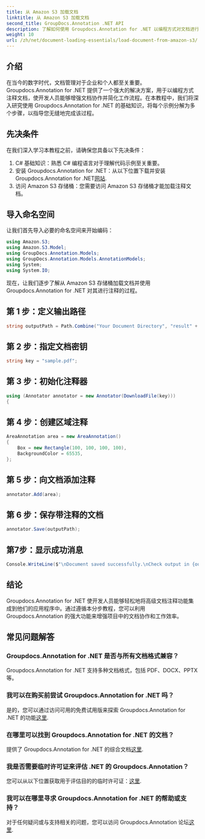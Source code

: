 ```yaml
---
title: 从 Amazon S3 加载文档
linktitle: 从 Amazon S3 加载文档
second_title: GroupDocs.Annotation .NET API
description: 了解如何使用 Groupdocs.Annotation for .NET 以编程方式对文档进行注释。无缝集成的分步教程。
weight: 10
url: /zh/net/document-loading-essentials/load-document-from-amazon-s3/
---
```

## 介绍
在当今的数字时代，文档管理对于企业和个人都至关重要。 Groupdocs.Annotation for .NET 提供了一个强大的解决方案，用于以编程方式注释文档，使开发人员能够增强文档协作并简化工作流程。在本教程中，我们将深入研究使用 Groupdocs.Annotation for .NET 的基础知识，将每个示例分解为多个步骤，以指导您无缝地完成该过程。
## 先决条件
在我们深入学习本教程之前，请确保您具备以下先决条件：
1. C# 基础知识：熟悉 C# 编程语言对于理解代码示例至关重要。
2. 安装 Groupdocs.Annotation for .NET：从以下位置下载并安装 Groupdocs.Annotation for .NET[网站](https://releases.groupdocs.com/annotation/net/).
3. 访问 Amazon S3 存储桶：您需要访问 Amazon S3 存储桶才能加载注释文档。

## 导入命名空间
让我们首先导入必要的命名空间来开始编码：

```csharp
using Amazon.S3;
using Amazon.S3.Model;
using GroupDocs.Annotation.Models;
using GroupDocs.Annotation.Models.AnnotationModels;
using System;
using System.IO;
```


现在，让我们逐步了解从 Amazon S3 存储桶加载文档并使用 Groupdocs.Annotation for .NET 对其进行注释的过程。
## 第 1 步：定义输出路径
```csharp
string outputPath = Path.Combine("Your Document Directory", "result" + Path.GetExtension("input.pdf"));
```
## 第 2 步：指定文档密钥
```csharp
string key = "sample.pdf";
```
## 第 3 步：初始化注释器
```csharp
using (Annotator annotator = new Annotator(DownloadFile(key)))
{
```
## 第 4 步：创建区域注释
```csharp
AreaAnnotation area = new AreaAnnotation()
{
    Box = new Rectangle(100, 100, 100, 100),
    BackgroundColor = 65535,
};
```
## 第 5 步：向文档添加注释
```csharp
annotator.Add(area);
```
## 第 6 步：保存带注释的文档
```csharp
annotator.Save(outputPath);
```
## 第7步：显示成功消息
```csharp
Console.WriteLine($"\nDocument saved successfully.\nCheck output in {outputPath}.");
```

## 结论
Groupdocs.Annotation for .NET 使开发人员能够轻松地将高级文档注释功能集成到他们的应用程序中。通过遵循本分步教程，您可以利用 Groupdocs.Annotation 的强大功能来增强项目中的文档协作和工作效率。
## 常见问题解答
### Groupdocs.Annotation for .NET 是否与所有文档格式兼容？
Groupdocs.Annotation for .NET 支持多种文档格式，包括 PDF、DOCX、PPTX 等。
### 我可以在购买前尝试 Groupdocs.Annotation for .NET 吗？
是的，您可以通过访问可用的免费试用版来探索 Groupdocs.Annotation for .NET 的功能[这里](https://releases.groupdocs.com/).
### 在哪里可以找到 Groupdocs.Annotation for .NET 的文档？
提供了 Groupdocs.Annotation for .NET 的综合文档[这里](https://tutorials.groupdocs.com/annotation/net/).
### 我是否需要临时许可证来评估 .NET 的 Groupdocs.Annotation？
您可以从以下位置获取用于评估目的的临时许可证：[这里](https://purchase.groupdocs.com/temporary-license/).
### 我可以在哪里寻求 Groupdocs.Annotation for .NET 的帮助或支持？
对于任何疑问或与支持相关的问题，您可以访问 Groupdocs.Annotation 论坛[这里](https://forum.groupdocs.com/c/annotation/10).